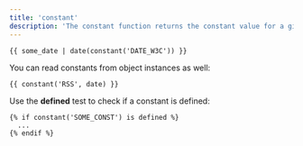 ```yaml
---
title: 'constant'
description: 'The constant function returns the constant value for a given string.'
---
```


```canvas
{{ some_date | date(constant('DATE_W3C')) }}
```

You can read constants from object instances as well:

```canvas
{{ constant('RSS', date) }}
```

Use the **defined** test to check if a constant is defined:

```canvas
{% if constant('SOME_CONST') is defined %}
  ...
{% endif %}
```
